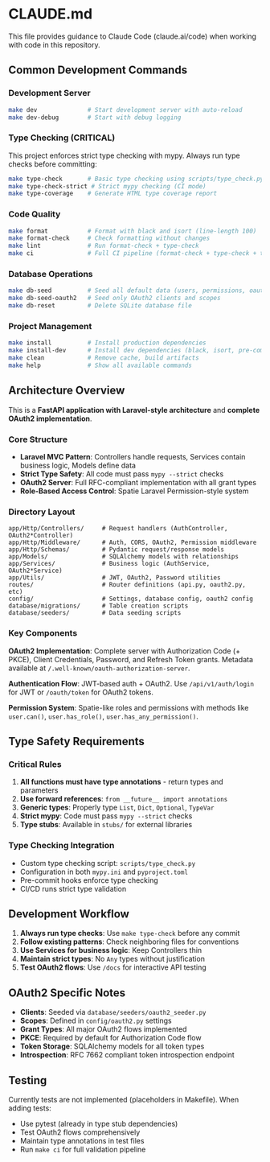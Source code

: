 # CLAUDE.md

This file provides guidance to Claude Code (claude.ai/code) when working with code in this repository.

## Common Development Commands

### Development Server
```bash
make dev              # Start development server with auto-reload
make dev-debug        # Start with debug logging
```

### Type Checking (CRITICAL)
This project enforces strict type checking with mypy. Always run type checks before committing:
```bash
make type-check       # Basic type checking using scripts/type_check.py
make type-check-strict # Strict mypy checking (CI mode)
make type-coverage    # Generate HTML type coverage report
```

### Code Quality
```bash
make format           # Format with black and isort (line-length 100)
make format-check     # Check formatting without changes
make lint             # Run format-check + type-check
make ci               # Full CI pipeline (format-check + type-check + test)
```

### Database Operations
```bash
make db-seed          # Seed all default data (users, permissions, oauth2)
make db-seed-oauth2   # Seed only OAuth2 clients and scopes
make db-reset         # Delete SQLite database file
```

### Project Management
```bash
make install          # Install production dependencies
make install-dev      # Install dev dependencies (black, isort, pre-commit)
make clean            # Remove cache, build artifacts
make help             # Show all available commands
```

## Architecture Overview

This is a **FastAPI application with Laravel-style architecture** and **complete OAuth2 implementation**.

### Core Structure
- **Laravel MVC Pattern**: Controllers handle requests, Services contain business logic, Models define data
- **Strict Type Safety**: All code must pass `mypy --strict` checks
- **OAuth2 Server**: Full RFC-compliant implementation with all grant types
- **Role-Based Access Control**: Spatie Laravel Permission-style system

### Directory Layout
```
app/Http/Controllers/     # Request handlers (AuthController, OAuth2*Controller)
app/Http/Middleware/      # Auth, CORS, OAuth2, Permission middleware  
app/Http/Schemas/         # Pydantic request/response models
app/Models/               # SQLAlchemy models with relationships
app/Services/             # Business logic (AuthService, OAuth2*Service)
app/Utils/                # JWT, OAuth2, Password utilities
routes/                   # Router definitions (api.py, oauth2.py, etc)
config/                   # Settings, database config, oauth2 config
database/migrations/      # Table creation scripts
database/seeders/         # Data seeding scripts
```

### Key Components

**OAuth2 Implementation**: Complete server with Authorization Code (+ PKCE), Client Credentials, Password, and Refresh Token grants. Metadata available at `/.well-known/oauth-authorization-server`.

**Authentication Flow**: JWT-based auth + OAuth2. Use `/api/v1/auth/login` for JWT or `/oauth/token` for OAuth2 tokens.

**Permission System**: Spatie-like roles and permissions with methods like `user.can()`, `user.has_role()`, `user.has_any_permission()`.

## Type Safety Requirements

### Critical Rules
1. **All functions must have type annotations** - return types and parameters
2. **Use forward references**: `from __future__ import annotations` 
3. **Generic types**: Properly type `List`, `Dict`, `Optional`, `TypeVar`
4. **Strict mypy**: Code must pass `mypy --strict` checks
5. **Type stubs**: Available in `stubs/` for external libraries

### Type Checking Integration
- Custom type checking script: `scripts/type_check.py`
- Configuration in both `mypy.ini` and `pyproject.toml`
- Pre-commit hooks enforce type checking
- CI/CD runs strict type validation

## Development Workflow

1. **Always run type checks**: Use `make type-check` before any commit
2. **Follow existing patterns**: Check neighboring files for conventions
3. **Use Services for business logic**: Keep Controllers thin
4. **Maintain strict types**: No `Any` types without justification
5. **Test OAuth2 flows**: Use `/docs` for interactive API testing

## OAuth2 Specific Notes

- **Clients**: Seeded via `database/seeders/oauth2_seeder.py`
- **Scopes**: Defined in `config/oauth2.py` settings
- **Grant Types**: All major OAuth2 flows implemented
- **PKCE**: Required by default for Authorization Code flow
- **Token Storage**: SQLAlchemy models for all token types
- **Introspection**: RFC 7662 compliant token introspection endpoint

## Testing

Currently tests are not implemented (placeholders in Makefile). When adding tests:
- Use pytest (already in type stub dependencies)
- Test OAuth2 flows comprehensively
- Maintain type annotations in test files
- Run `make ci` for full validation pipeline